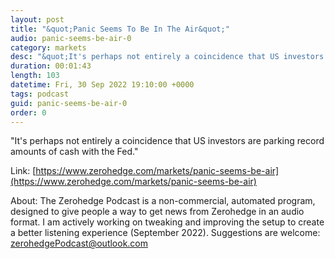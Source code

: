 ```yaml
---
layout: post
title: "&quot;Panic Seems To Be In The Air&quot;"
audio: panic-seems-be-air-0
category: markets
desc: "&quot;It's perhaps not entirely a coincidence that US investors are parking record amounts of cash with the Fed.&quot;"
duration: 00:01:43
length: 103
datetime: Fri, 30 Sep 2022 19:10:00 +0000
tags: podcast
guid: panic-seems-be-air-0
order: 0
---
```

&quot;It's perhaps not entirely a coincidence that US investors are parking record amounts of cash with the Fed.&quot;

Link: [https://www.zerohedge.com/markets/panic-seems-be-air](https://www.zerohedge.com/markets/panic-seems-be-air)

About: The Zerohedge Podcast is a non-commercial, automated program, designed to give people a way to get news from Zerohedge in an audio format.  I am actively working on tweaking and improving the setup to create a better listening experience (September 2022).  Suggestions are welcome: [zerohedgePodcast@outlook.com](mailto:zerohedgePodcast@outlook.com)